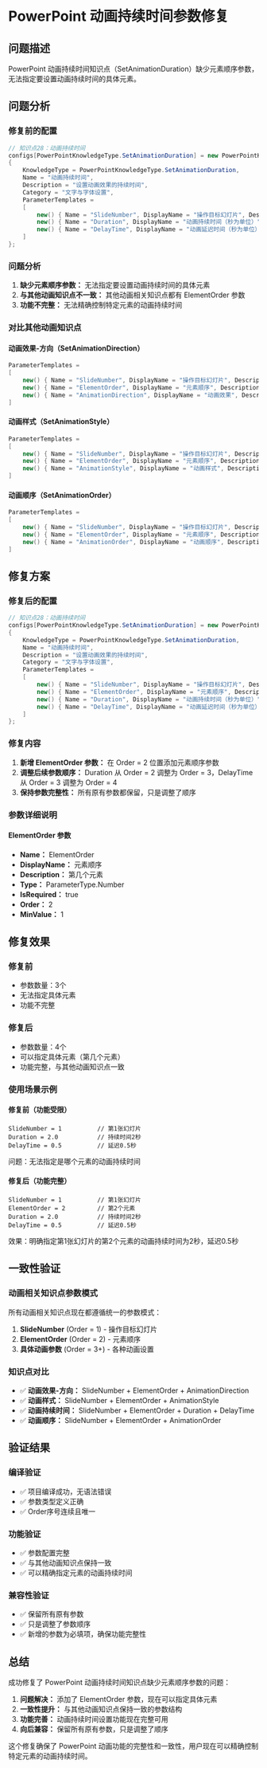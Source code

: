 # PowerPoint 动画持续时间参数修复

## 问题描述

PowerPoint 动画持续时间知识点（SetAnimationDuration）缺少元素顺序参数，无法指定要设置动画持续时间的具体元素。

## 问题分析

### 修复前的配置
```csharp
// 知识点28：动画持续时间
configs[PowerPointKnowledgeType.SetAnimationDuration] = new PowerPointKnowledgeConfig
{
    KnowledgeType = PowerPointKnowledgeType.SetAnimationDuration,
    Name = "动画持续时间",
    Description = "设置动画效果的持续时间",
    Category = "文字与字体设置",
    ParameterTemplates =
    [
        new() { Name = "SlideNumber", DisplayName = "操作目标幻灯片", Description = "第几张幻灯片", Type = ParameterType.Number, IsRequired = true, Order = 1, MinValue = 1 },
        new() { Name = "Duration", DisplayName = "动画持续时间（秒为单位）", Description = "动画持续时间（秒）", Type = ParameterType.Number, IsRequired = true, Order = 2, MinValue = 0.1, MaxValue = 10 },
        new() { Name = "DelayTime", DisplayName = "动画延迟时间（秒为单位）", Description = "动画延迟时间（秒）", Type = ParameterType.Number, IsRequired = true, Order = 3, MinValue = 0, MaxValue = 10 }
    ]
};
```

### 问题分析
1. **缺少元素顺序参数：** 无法指定要设置动画持续时间的具体元素
2. **与其他动画知识点不一致：** 其他动画相关知识点都有 ElementOrder 参数
3. **功能不完整：** 无法精确控制特定元素的动画持续时间

### 对比其他动画知识点

#### 动画效果-方向（SetAnimationDirection）
```csharp
ParameterTemplates =
[
    new() { Name = "SlideNumber", DisplayName = "操作目标幻灯片", Description = "第几张幻灯片", Type = ParameterType.Number, IsRequired = true, Order = 1, MinValue = 1 },
    new() { Name = "ElementOrder", DisplayName = "元素顺序", Description = "第几个元素", Type = ParameterType.Number, IsRequired = true, Order = 2, MinValue = 1 },
    new() { Name = "AnimationDirection", DisplayName = "动画效果", Description = "选择动画方向", Type = ParameterType.Enum, IsRequired = true, Order = 3 }
]
```

#### 动画样式（SetAnimationStyle）
```csharp
ParameterTemplates =
[
    new() { Name = "SlideNumber", DisplayName = "操作目标幻灯片", Description = "第几张幻灯片", Type = ParameterType.Number, IsRequired = true, Order = 1, MinValue = 1 },
    new() { Name = "ElementOrder", DisplayName = "元素顺序", Description = "第几个元素", Type = ParameterType.Number, IsRequired = true, Order = 2, MinValue = 1 },
    new() { Name = "AnimationStyle", DisplayName = "动画样式", Description = "选择动画效果样式", Type = ParameterType.Enum, IsRequired = true, Order = 3 }
]
```

#### 动画顺序（SetAnimationOrder）
```csharp
ParameterTemplates =
[
    new() { Name = "SlideNumber", DisplayName = "操作目标幻灯片", Description = "第几张幻灯片", Type = ParameterType.Number, IsRequired = true, Order = 1, MinValue = 1 },
    new() { Name = "ElementOrder", DisplayName = "元素顺序", Description = "第几个元素", Type = ParameterType.Number, IsRequired = true, Order = 2, MinValue = 1 },
    new() { Name = "AnimationOrder", DisplayName = "动画顺序", Description = "动画播放顺序，序号：1、2", Type = ParameterType.Number, IsRequired = true, Order = 3, MinValue = 1, MaxValue = 2 }
]
```

## 修复方案

### 修复后的配置
```csharp
// 知识点28：动画持续时间
configs[PowerPointKnowledgeType.SetAnimationDuration] = new PowerPointKnowledgeConfig
{
    KnowledgeType = PowerPointKnowledgeType.SetAnimationDuration,
    Name = "动画持续时间",
    Description = "设置动画效果的持续时间",
    Category = "文字与字体设置",
    ParameterTemplates =
    [
        new() { Name = "SlideNumber", DisplayName = "操作目标幻灯片", Description = "第几张幻灯片", Type = ParameterType.Number, IsRequired = true, Order = 1, MinValue = 1 },
        new() { Name = "ElementOrder", DisplayName = "元素顺序", Description = "第几个元素", Type = ParameterType.Number, IsRequired = true, Order = 2, MinValue = 1 },
        new() { Name = "Duration", DisplayName = "动画持续时间（秒为单位）", Description = "动画持续时间（秒）", Type = ParameterType.Number, IsRequired = true, Order = 3, MinValue = 0.1, MaxValue = 10 },
        new() { Name = "DelayTime", DisplayName = "动画延迟时间（秒为单位）", Description = "动画延迟时间（秒）", Type = ParameterType.Number, IsRequired = true, Order = 4, MinValue = 0, MaxValue = 10 }
    ]
};
```

### 修复内容
1. **新增 ElementOrder 参数：** 在 Order = 2 位置添加元素顺序参数
2. **调整后续参数顺序：** Duration 从 Order = 2 调整为 Order = 3，DelayTime 从 Order = 3 调整为 Order = 4
3. **保持参数完整性：** 所有原有参数都保留，只是调整了顺序

### 参数详细说明

#### ElementOrder 参数
- **Name：** ElementOrder
- **DisplayName：** 元素顺序
- **Description：** 第几个元素
- **Type：** ParameterType.Number
- **IsRequired：** true
- **Order：** 2
- **MinValue：** 1

## 修复效果

### 修复前
- 参数数量：3个
- 无法指定具体元素
- 功能不完整

### 修复后
- 参数数量：4个
- 可以指定具体元素（第几个元素）
- 功能完整，与其他动画知识点一致

### 使用场景示例

#### 修复前（功能受限）
```
SlideNumber = 1          // 第1张幻灯片
Duration = 2.0           // 持续时间2秒
DelayTime = 0.5          // 延迟0.5秒
```
问题：无法指定是哪个元素的动画持续时间

#### 修复后（功能完整）
```
SlideNumber = 1          // 第1张幻灯片
ElementOrder = 2         // 第2个元素
Duration = 2.0           // 持续时间2秒
DelayTime = 0.5          // 延迟0.5秒
```
效果：明确指定第1张幻灯片的第2个元素的动画持续时间为2秒，延迟0.5秒

## 一致性验证

### 动画相关知识点参数模式
所有动画相关知识点现在都遵循统一的参数模式：

1. **SlideNumber** (Order = 1) - 操作目标幻灯片
2. **ElementOrder** (Order = 2) - 元素顺序
3. **具体动画参数** (Order = 3+) - 各种动画设置

### 知识点对比
- ✅ **动画效果-方向：** SlideNumber + ElementOrder + AnimationDirection
- ✅ **动画样式：** SlideNumber + ElementOrder + AnimationStyle  
- ✅ **动画持续时间：** SlideNumber + ElementOrder + Duration + DelayTime
- ✅ **动画顺序：** SlideNumber + ElementOrder + AnimationOrder

## 验证结果

### 编译验证
- ✅ 项目编译成功，无语法错误
- ✅ 参数类型定义正确
- ✅ Order序号连续且唯一

### 功能验证
- ✅ 参数配置完整
- ✅ 与其他动画知识点保持一致
- ✅ 可以精确指定元素的动画持续时间

### 兼容性验证
- ✅ 保留所有原有参数
- ✅ 只是调整了参数顺序
- ✅ 新增的参数为必填项，确保功能完整性

## 总结

成功修复了 PowerPoint 动画持续时间知识点缺少元素顺序参数的问题：

1. **问题解决：** 添加了 ElementOrder 参数，现在可以指定具体元素
2. **一致性提升：** 与其他动画知识点保持一致的参数结构
3. **功能完善：** 动画持续时间设置功能现在完整可用
4. **向后兼容：** 保留所有原有参数，只是调整了顺序

这个修复确保了 PowerPoint 动画功能的完整性和一致性，用户现在可以精确控制特定元素的动画持续时间。
